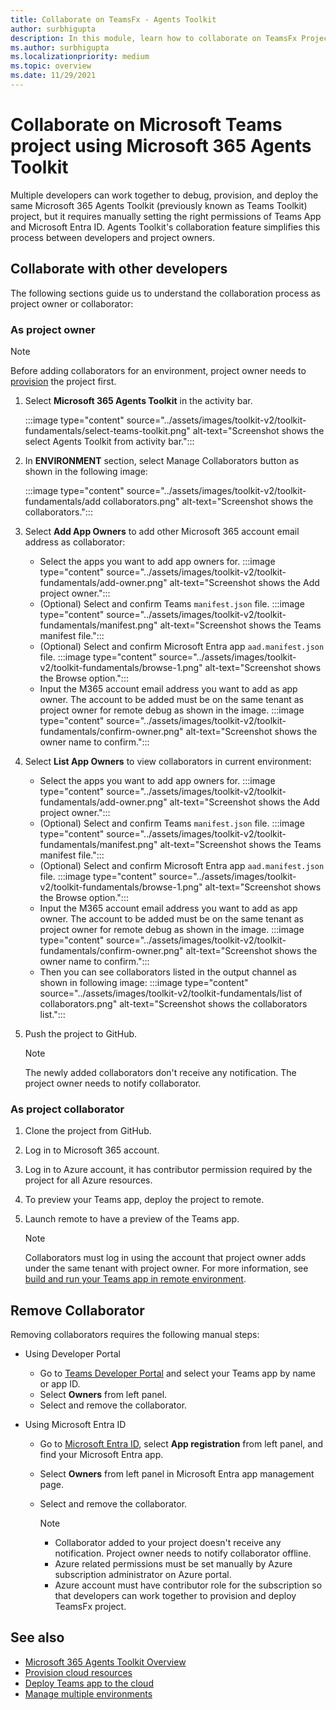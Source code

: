 ```yaml
---
title: Collaborate on TeamsFx - Agents Toolkit
author: surbhigupta
description: In this module, learn how to collaborate on TeamsFx Project as project owner or collaborator using toolkit, remove collaboration, and test app behavior.
ms.author: surbhigupta
ms.localizationpriority: medium
ms.topic: overview
ms.date: 11/29/2021
---
```


# Collaborate on Microsoft Teams project using Microsoft 365 Agents Toolkit

Multiple developers can work together to debug, provision, and deploy the same Microsoft 365 Agents Toolkit (previously known as Teams Toolkit) project, but it requires manually setting the right permissions of Teams App and Microsoft Entra ID. Agents Toolkit's collaboration feature simplifies this process between developers and project owners.

## Collaborate with other developers

The following sections guide us to understand the collaboration process as project owner or collaborator:

### As project owner

  > [!NOTE]
  > Before adding collaborators for an environment, project owner needs to [provision](provision.md) the project first.

  1. Select **Microsoft 365 Agents Toolkit** in the activity bar.
  
     :::image type="content" source="../assets/images/toolkit-v2/toolkit-fundamentals/select-teams-toolkit.png" alt-text="Screenshot shows the select Agents Toolkit from activity bar.":::

  1. In **ENVIRONMENT** section, select Manage Collaborators button as shown in the following image:

     :::image type="content" source="../assets/images/toolkit-v2/toolkit-fundamentals/add collaborators.png" alt-text="Screenshot shows the collaborators.":::

  1. Select **Add App Owners** to add other Microsoft 365 account email address as collaborator:

        * Select the apps you want to add app owners for.
        :::image type="content" source="../assets/images/toolkit-v2/toolkit-fundamentals/add-owner.png" alt-text="Screenshot shows the Add project owner.":::
        * (Optional) Select and confirm Teams `manifest.json` file.
        :::image type="content" source="../assets/images/toolkit-v2/toolkit-fundamentals/manifest.png" alt-text="Screenshot shows the Teams manifest file.":::
        * (Optional) Select and confirm Microsoft Entra app `aad.manifest.json` file.
        :::image type="content" source="../assets/images/toolkit-v2/toolkit-fundamentals/browse-1.png" alt-text="Screenshot shows the Browse option.":::
        * Input the M365 account email address you want to add as app owner. The account to be added must be on the same tenant as project owner for remote debug as shown in the image.
        :::image type="content" source="../assets/images/toolkit-v2/toolkit-fundamentals/confirm-owner.png" alt-text="Screenshot shows the owner name to confirm.":::

  1. Select **List App Owners** to view collaborators in current environment:

        * Select the apps you want to add app owners for.
        :::image type="content" source="../assets/images/toolkit-v2/toolkit-fundamentals/add-owner.png" alt-text="Screenshot shows the Add project owner.":::
        * (Optional) Select and confirm Teams `manifest.json` file.
        :::image type="content" source="../assets/images/toolkit-v2/toolkit-fundamentals/manifest.png" alt-text="Screenshot shows the Teams manifest file.":::
        * (Optional) Select and confirm Microsoft Entra app `aad.manifest.json` file.
        :::image type="content" source="../assets/images/toolkit-v2/toolkit-fundamentals/browse-1.png" alt-text="Screenshot shows the Browse option.":::
        * Input the M365 account email address you want to add as app owner. The account to be added must be on the same tenant as project owner for remote debug as shown in the image.
        :::image type="content" source="../assets/images/toolkit-v2/toolkit-fundamentals/confirm-owner.png" alt-text="Screenshot shows the owner name to confirm.":::
        * Then you can see collaborators listed in the output channel as shown in following image:
        :::image type="content" source="../assets/images/toolkit-v2/toolkit-fundamentals/list of collaborators.png" alt-text="Screenshot shows the collaborators list.":::

  1. Push the project to GitHub.

     > [!NOTE]
     > The newly added collaborators don't receive any notification. The project owner needs to notify collaborator.

### As project collaborator

  1. Clone the project from GitHub.
  2. Log in to Microsoft 365 account.
  3. Log in to Azure account, it has contributor permission required by the project for all Azure resources.
  4. To preview your Teams app, deploy the project to remote.
  5. Launch remote to have a preview of the Teams app.

     > [!NOTE]
     > Collaborators must log in using the account that project owner adds under the same tenant with project owner. For more information, see [build and run your Teams app in remote environment](/microsoftteams/platform/sbs-gs-javascript?tabs=vscode%2Cvsc%2Cviscode%2Cvcode&tutorial-step=3).

## Remove Collaborator

Removing collaborators requires the following manual steps:

* Using Developer Portal

  * Go to [Teams Developer Portal](https://dev.teams.microsoft.com/home) and select your Teams app by name or app ID.
  * Select **Owners** from left panel.
  * Select and remove the collaborator.

* Using Microsoft Entra ID

  * Go to [Microsoft Entra ID](https://ms.portal.azure.com/#blade/Microsoft_AAD_IAM/ActiveDirectoryMenuBlade/RegisteredApps), select **App registration** from left panel, and find your Microsoft Entra app.
  * Select **Owners** from left panel in Microsoft Entra app management page.
  * Select and remove the collaborator.

    > [!NOTE]
    >
    > * Collaborator added to your project doesn't receive any notification. Project owner needs to notify collaborator offline.
    > * Azure related permissions must be set manually by Azure subscription administrator on Azure portal.
    > * Azure account must have contributor role for the subscription so that developers can work together to provision and deploy TeamsFx project.

## See also

* [Microsoft 365 Agents Toolkit Overview](teams-toolkit-fundamentals.md)
* [Provision cloud resources](provision.md)
* [Deploy Teams app to the cloud](deploy.md)
* [Manage multiple environments](TeamsFx-multi-env.md)

